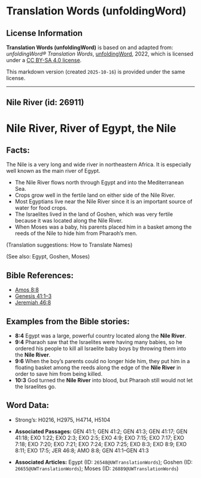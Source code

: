 # Translation Words (unfoldingWord)

## License Information

**Translation Words (unfoldingWord)** is based on and adapted from: _unfoldingWord® Translation Words_, [unfoldingWord](https://unfoldingword.org/utw), 2022, which is licensed under a [CC BY-SA 4.0 license](https://creativecommons.org/licenses/by-sa/4.0/legalcode.en).

This markdown version (created `2025-10-16`) is provided under the same license.



--------------------------------

## Nile River (id: 26911)

Nile River, River of Egypt, the Nile
====================================

Facts:
------

The Nile is a very long and wide river in northeastern Africa. It is especially well known as the main river of Egypt.

* The Nile River flows north through Egypt and into the Mediterranean Sea.
* Crops grow well in the fertile land on either side of the Nile River.
* Most Egyptians live near the Nile River since it is an important source of water for food crops.
* The Israelites lived in the land of Goshen, which was very fertile because it was located along the Nile River.
* When Moses was a baby, his parents placed him in a basket among the reeds of the Nile to hide him from Pharaoh’s men.

(Translation suggestions: How to Translate Names)

(See also: Egypt, Goshen, Moses)

Bible References:
-----------------

* [Amos 8:8](https://ref.ly/Amos8:8)
* [Genesis 41:1–3](https://ref.ly/Gen41:1-Gen41:3)
* [Jeremiah 46:8](https://ref.ly/Jer46:8)

Examples from the Bible stories:
--------------------------------

* **8:4** Egypt was a large, powerful country located along the **Nile River**.
* **9:4** Pharaoh saw that the Israelites were having many babies, so he ordered his people to kill all Israelite baby boys by throwing them into the **Nile River**.
* **9:6** When the boy’s parents could no longer hide him, they put him in a floating basket among the reeds along the edge of the **Nile River** in order to save him from being killed.
* **10:3** God turned the **Nile River** into blood, but Pharaoh still would not let the Israelites go.

Word Data:
----------

* Strong’s: H0216, H2975, H4714, H5104

* **Associated Passages:** GEN 41:1; GEN 41:2; GEN 41:3; GEN 41:17; GEN 41:18; EXO 1:22; EXO 2:3; EXO 2:5; EXO 4:9; EXO 7:15; EXO 7:17; EXO 7:18; EXO 7:20; EXO 7:21; EXO 7:24; EXO 7:25; EXO 8:3; EXO 8:9; EXO 8:11; EXO 17:5; JER 46:8; AMO 8:8; GEN 41:1–GEN 41:3
* **Associated Articles:** Egypt (ID: `26548@UWTranslationWords`); Goshen (ID: `26655@UWTranslationWords`); Moses (ID: `26889@UWTranslationWords`)

